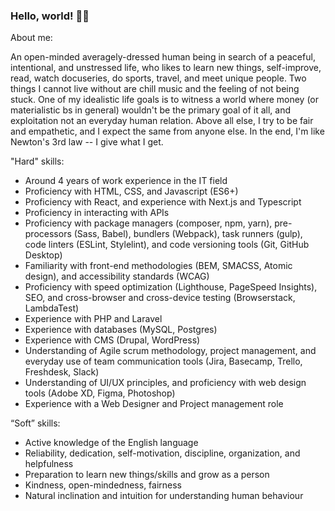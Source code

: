 ### Hello, world! 🙋‍♂️

About me:

An open-minded averagely-dressed human being in search of a peaceful, intentional, and unstressed life, who likes to learn new things, self-improve, read, watch docuseries, do sports, travel, and meet unique people. Two things I cannot live without are chill music and the feeling of not being stuck. One of my idealistic life goals is to witness a world where money (or materialistic bs in general) wouldn't be the primary goal of it all, and exploitation not an everyday human relation. Above all else, I try to be fair and empathetic, and I expect the same from anyone else. In the end, I'm like Newton's 3rd law -- I give what I get.

"Hard" skills:
- Around 4 years of work experience in the IT field
- Proficiency with HTML, CSS, and Javascript (ES6+)
- Proficiency with React, and experience with Next.js and Typescript
- Proficiency in interacting with APIs
- Proficiency with package managers (composer, npm, yarn), pre-processors (Sass, Babel), bundlers (Webpack), task runners (gulp), code linters (ESLint, Stylelint), and code versioning tools (Git, GitHub Desktop)
- Familiarity with front-end methodologies (BEM, SMACSS, Atomic design), and accessibility standards (WCAG)
- Proficiency with speed optimization (Lighthouse, PageSpeed Insights), SEO, and cross-browser and cross-device testing (Browserstack, LambdaTest)
- Experience with PHP and Laravel
- Experience with databases (MySQL, Postgres)
- Experience with CMS (Drupal, WordPress)
- Understanding of Agile scrum methodology, project management, and everyday use of team communication tools (Jira, Basecamp, Trello, Freshdesk, Slack)
- Understanding of UI/UX principles, and proficiency with web design tools (Adobe XD, Figma, Photoshop)
- Experience with a Web Designer and Project management role



“Soft” skills:
- Active knowledge of the English language
- Reliability, dedication, self-motivation, discipline, organization, and helpfulness
- Preparation to learn new things/skills and grow as a person
- Kindness, open-mindedness, fairness
- Natural inclination and intuition for understanding human behaviour
